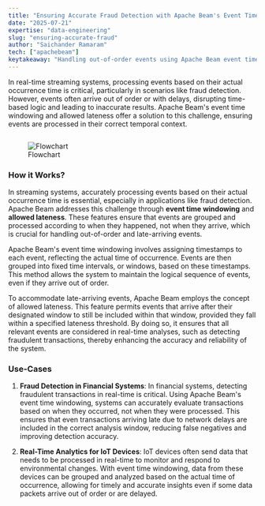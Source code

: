 ```yaml
---
title: "Ensuring Accurate Fraud Detection with Apache Beam's Event Time Windowing and Allowed Lateness"
date: "2025-07-21"
expertise: "data-engineering"
slug: "ensuring-accurate-fraud"
author: "Saichander Ramaram"
tech: ["apachebeam"]
keytakeaway: "Handling out-of-order events using Apache Beam event time windowing and allowed lateness is crucial to ensure accurate fraud detection in a realtime streaming pipeline. It guarantees that even late-arriving transactions and transactions that are received out of order are evaluated in the correct time window, preventing missed or incorrect flags due to timing issues."
---
```

In real-time streaming systems, processing events based on their actual occurrence time is critical, particularly in scenarios like fraud detection. However, events often arrive out of order or with delays, disrupting time-based logic and leading to inaccurate results. Apache Beam's event time windowing and allowed lateness offer a solution to this challenge, ensuring events are processed in their correct temporal context.

<figure>
  <img
    src="/articles/ensuring-accurate-fraud/afdee023-6866-4f43-af47-fb55920bf09a.png"
    alt=""
  />
</figure>

<figure>
  <img
    src="/articles/ensuring-accurate-fraud/1a4861ce-5821-40d8-966c-5a282973266d.png"
    alt="Flowchart"
  />
  <figcaption>
    Flowchart
  </figcaption>
</figure>

### How it Works?

In streaming systems, accurately processing events based on their actual occurrence time is essential, especially in applications like fraud detection. Apache Beam addresses this challenge through **event time windowing** and **allowed lateness**. These features ensure that events are grouped and processed according to when they happened, not when they arrive, which is crucial for handling out-of-order and late-arriving events.

Apache Beam's event time windowing involves assigning timestamps to each event, reflecting the actual time of occurrence. Events are then grouped into fixed time intervals, or windows, based on these timestamps. This method allows the system to maintain the logical sequence of events, even if they arrive out of order.

To accommodate late-arriving events, Apache Beam employs the concept of allowed lateness. This feature permits events that arrive after their designated window to still be included within that window, provided they fall within a specified lateness threshold. By doing so, it ensures that all relevant events are considered in real-time analyses, such as detecting fraudulent transactions, thereby enhancing the accuracy and reliability of the system.

### Use-Cases

1. **Fraud Detection in Financial Systems**: In financial systems, detecting fraudulent transactions in real-time is critical. Using Apache Beam's event time windowing, systems can accurately evaluate transactions based on when they occurred, not when they were processed. This ensures that even transactions arriving late due to network delays are included in the correct analysis window, reducing false negatives and improving detection accuracy.

2. **Real-Time Analytics for IoT Devices**: IoT devices often send data that needs to be processed in real-time to monitor and respond to environmental changes. With event time windowing, data from these devices can be grouped and analyzed based on the actual time of occurrence, allowing for timely and accurate insights even if some data packets arrive out of order or are delayed.